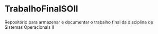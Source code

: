 # TrabalhoFinalSOII
Repositório para armazenar e documentar o trabalho final da disciplina de Sistemas Operacionais II

